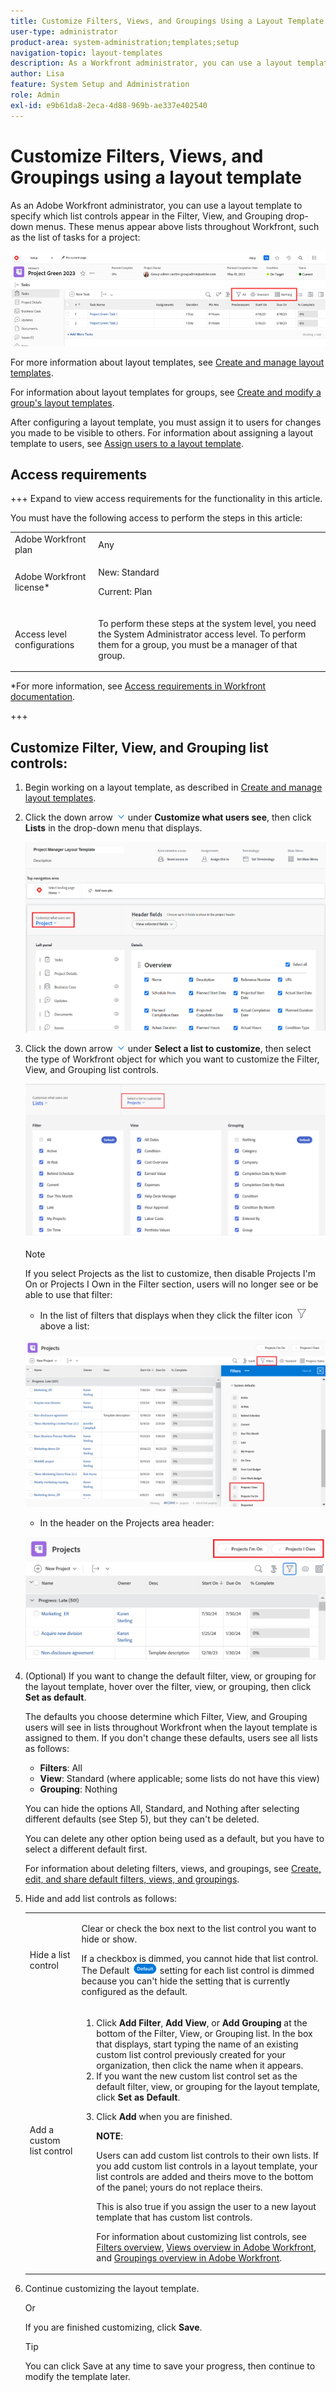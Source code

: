 ```yaml
---
title: Customize Filters, Views, and Groupings Using a Layout Template
user-type: administrator
product-area: system-administration;templates;setup
navigation-topic: layout-templates
description: As a Workfront administrator, you can use a layout template to specify which list controls appear in the Filter, View, and Grouping drop-down menus. These menus appear above lists throughout Workfront, such as the list of tasks for a project.
author: Lisa
feature: System Setup and Administration
role: Admin
exl-id: e9b61da8-2eca-4d88-969b-ae337e402540
---
```

# Customize Filters, Views, and Groupings using a layout template

As an Adobe Workfront administrator, you can use a layout template to specify which list controls appear in the Filter, View, and Grouping drop-down menus. These menus appear above lists throughout Workfront, such as the list of tasks for a project:

![Filter view grouping layout templates](assets/filter-view-grouping-layout-templates.png)

For more information about layout templates, see [Create and manage layout templates](../../../administration-and-setup/customize-workfront/use-layout-templates/create-and-manage-layout-templates.md).

For information about layout templates for groups, see [Create and modify a group's layout templates](../../../administration-and-setup/manage-groups/work-with-group-objects/create-and-modify-a-groups-layout-templates.md).

After configuring a layout template, you must assign it to users for changes you made to be visible to others. For information about assigning a layout template to users, see [Assign users to a layout template](../use-layout-templates/assign-users-to-layout-template.md).

## Access requirements

+++ Expand to view access requirements for the functionality in this article.

You must have the following access to perform the steps in this article: 

<table style="table-layout:auto"> 
 <col> 
 <col> 
 <tbody> 
  <tr> 
   <td role="rowheader">Adobe Workfront plan</td> 
   <td>Any</td> 
  </tr> 
  <tr> 
   <td role="rowheader">Adobe Workfront license*</td> 
   <td><p>New: Standard</p>
  <p> Current: Plan</p>
   </td> 
  </tr> 
  <tr> 
   <td role="rowheader">Access level configurations</td> 
   <td> <p>To perform these steps at the system level, you need the System Administrator access level.
To perform them for a group, you must be a manager of that group.</p> </td> 
  </tr> 
 </tbody> 
</table>

*For more information, see [Access requirements in Workfront documentation](/help/quicksilver/administration-and-setup/add-users/access-levels-and-object-permissions/access-level-requirements-in-documentation.md). 

+++

## Customize Filter, View, and Grouping list controls:

1. Begin working on a layout template, as described in [Create and manage layout templates](../../../administration-and-setup/customize-workfront/use-layout-templates/create-and-manage-layout-templates.md).
1. Click the down arrow ![Down arrow](assets/down-arrow-blue.png) under **Customize what users see**, then click **Lists** in the drop-down menu that displays.

   ![Customize what users see](assets/customize-what-users-see-dropdown-on-pg-adobe-branding.png)

1. Click the down arrow ![Down arrow](assets/down-arrow-blue.png) under **Select a list to customize**, then select the type of Workfront object for which you want to customize the Filter, View, and Grouping list controls.

   ![Select a list to customize](assets/select-a-list-to-customize-menu-on-pg-adobe-branding.png)

   >[!NOTE]
   >
   >If you select Projects as the list to customize, then disable Projects I'm On or Projects I Own in the Filter section, users will no longer see or be able to use that filter:
   >
   >* In the list of filters that displays when they click the filter icon ![Filter icon](assets/filter-nwepng.png) above a list:
   >   
   >  ![Disable filters](assets/disable-filters-projects-im-on-or-own.png)
   >   
   >* In the header on the Projects area header:
   >   
   >  ![Disable filters button](assets/disable-filter-pills.png)

1. (Optional) If you want to change the default filter, view, or grouping for the layout template, hover over the filter, view, or grouping, then click **Set as default**.

   The defaults you choose determine which Filter, View, and Grouping users will see in lists throughout Workfront when the layout template is assigned to them. If you don't change these defaults, users see all lists as follows:

   * **Filters**: All
   * **View**: Standard (where applicable; some lists do not have this view)
   * **Grouping**: Nothing

   You can hide the options All, Standard, and Nothing after selecting different defaults (see Step 5), but they can't be deleted.

   You can delete any other option being used as a default, but you have to select a different default first.

   For information about deleting filters, views, and groupings, see [Create, edit, and share default filters, views, and groupings](../../../administration-and-setup/set-up-workfront/configure-system-defaults/create-and-share-default-fvgs.md).

1. Hide and add list controls as follows:

   <table style="table-layout:auto"> 
    <col> 
    <col> 
    <tbody> 
     <tr> 
      <td role="rowheader">Hide a list control</td> 
      <td> <p>Clear or check the box next to the list control you want to hide or show.</p> <p>If a checkbox is dimmed, you cannot hide that list control. The Default <img src="assets/default-pill.png"> setting for each list control is dimmed because you can't hide the setting that is currently configured as the default.</p> </td> 
     </tr> 
     <tr> 
      <td role="rowheader">Add a custom list control</td> 
      <td> <p> 
        <ol> 
         <li value="1"> Click <strong>Add Filter</strong>, <strong>Add View</strong>, or <strong>Add Grouping</strong> at the bottom of the Filter, View, or Grouping list. In the box that displays, start typing the name of an existing custom list control previously created for your organization, then click the name when it appears.</li> 
         <li value="2"> If you want the new custom list control set as the default filter, view, or grouping for the layout template, click <strong>Set as Default</strong>. </li> 
         <li value="3"> <p>Click <strong>Add</strong> when you are finished.</p> <p><b>NOTE</b>: <p>Users can add custom list controls to their own lists. If you add custom list controls in a layout template, your list controls are added and theirs move to the bottom of the panel; yours do not replace theirs.</p> <p>This is also true if you assign the user to a new layout template that has custom list controls. </p> <p>For information about customizing list controls, see <a href="../../../reports-and-dashboards/reports/reporting-elements/filters-overview.md" class="MCXref xref">Filters overview</a>, <a href="../../../reports-and-dashboards/reports/reporting-elements/views-overview.md" class="MCXref xref">Views overview in Adobe Workfront</a>, and <a href="../../../reports-and-dashboards/reports/reporting-elements/groupings-overview.md" class="MCXref xref">Groupings overview in Adobe Workfront</a>.</p> </p> </li> 
        </ol> </p> </td> 
     </tr> 
    </tbody> 
   </table>

1. Continue customizing the layout template.

   Or

   If you are finished customizing, click **Save**.

   >[!TIP]
   >
   >You can click Save at any time to save your progress, then continue to modify the template later.
